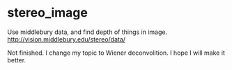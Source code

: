 # stereo_image


Use middlebury data, and find depth of things in image.
http://vision.middlebury.edu/stereo/data/


Not finished.
I change my topic to Wiener deconvolition.
I hope I will make it better.

